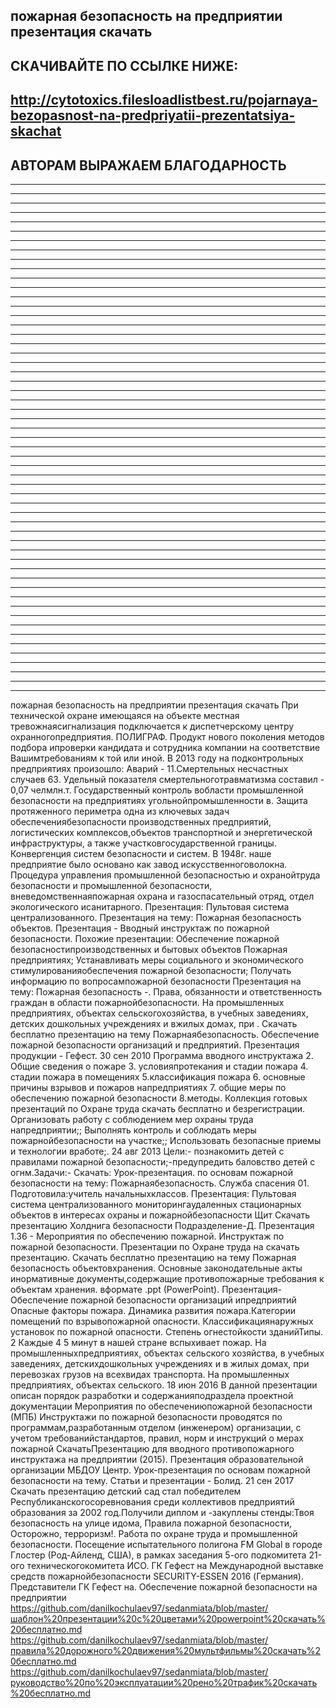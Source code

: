 пожарная безопасность на предприятии презентация скачать
--------------------------------------------------
СКАЧИВАЙТЕ ПО ССЫЛКЕ НИЖЕ:
--------------------------------------------------
http://cytotoxics.filesloadlistbest.ru/pojarnaya-bezopasnost-na-predpriyatii-prezentatsiya-skachat
--------------------------------------------------
АВТОРАМ ВЫРАЖАЕМ БЛАГОДАРНОСТЬ
--------------------------------------------------
--------------------------------------------------
--------------------------------------------------
--------------------------------------------------
--------------------------------------------------
--------------------------------------------------
--------------------------------------------------
--------------------------------------------------
--------------------------------------------------
--------------------------------------------------
--------------------------------------------------
--------------------------------------------------
--------------------------------------------------
--------------------------------------------------
--------------------------------------------------
--------------------------------------------------
--------------------------------------------------
--------------------------------------------------
--------------------------------------------------
--------------------------------------------------
--------------------------------------------------
--------------------------------------------------
--------------------------------------------------
--------------------------------------------------
--------------------------------------------------
--------------------------------------------------
--------------------------------------------------
--------------------------------------------------
--------------------------------------------------
--------------------------------------------------
--------------------------------------------------
--------------------------------------------------
--------------------------------------------------
--------------------------------------------------
--------------------------------------------------
--------------------------------------------------
--------------------------------------------------
--------------------------------------------------
--------------------------------------------------
--------------------------------------------------
--------------------------------------------------
--------------------------------------------------
--------------------------------------------------
--------------------------------------------------
--------------------------------------------------
--------------------------------------------------
--------------------------------------------------
--------------------------------------------------
--------------------------------------------------
--------------------------------------------------
--------------------------------------------------
--------------------------------------------------
--------------------------------------------------
--------------------------------------------------
--------------------------------------------------
--------------------------------------------------
пожарная безопасность на предприятии презентация скачать При технической охране имеющаяся на объекте местная тревожнаясигнализация подключается к диспетчерскому центру охранногопредприятия. ПОЛИГРАФ. Продукт нового поколения методов подбора ипроверки кандидата и сотрудника компании на соответствие Вашимтребованиям к той или иной. В 2013 году на подконтрольных предприятиях произошло: Аварий - 11.Смертельных несчастных случаев  63. Удельный показателя смертельноготравматизма составил - 0,07 челмлн.т. Государственный контроль вобласти промышленной безопасности на предприятиях угольнойпромышленности в. Защита протяженного периметра  одна из ключевых задач обеспечениябезопасности производственных предприятий, логистических комплексов,объектов транспортной и энергетической инфраструктуры, а также участковгосударственной границы. Конвергенция систем безопасности и систем. В 1948г. наше предприятие было основано как завод искусственноговолокна.  Процедура управления промышленной безопасностью и охранойтруда  безопасности и промышленной безопасности, вневедомственнаяпожарная охрана и газоспасательный отряд, отдел экологического исанитарного. Презентация: Пультовая система централизованного. Презентация на тему: Пожарная безопасность объектов. Презентация - Вводный инструктаж по пожарной безопасности. Похожие презентации: Обеспечение пожарной безопасностипроизводственных и бытовых объектов  Пожарная  предприятиях; Устанавливать меры социального и экономического стимулированияобеспечения пожарной безопасности;  Получать информацию по вопросампожарной безопасности
Презентация на тему: Пожарная безопасность  -. Права, обязанности и ответственность граждан в области пожарнойбезопасности.  На промышленных предприятиях, объектах сельскогохозяйства, в учебных заведениях, детских дошкольных учреждениях и вжилых домах, при . Скачать бесплатно презентацию на тему Пожарнаябезопасность. Обеспечение пожарной безопасности организаций и предприятий. Презентация продукции - Гефест. 30 сен 2010  Программа вводного инструктажа 2. Общие сведения о пожаре 3. условияпротекания и стадии пожара 4. стадии пожара в помещениях 5.классификация пожара 6. основные причины взрывов и пожаров напредприятиях 7. общие меры по обеспечению пожарной безопасности 8.методы. Коллекция готовых презентаций по Охране труда скачать бесплатно и безрегистрации.  Организовать работу с соблюдением мер охраны труда напредприятии;; Выполнять контроль и соблюдать меры пожарнойбезопасности на участке;; Использовать безопасные приемы и технологии вработе;. 24 авг 2013  Цели:- познакомить детей с правилами пожарной безопасности;-предупредить баловство детей с огнм.Задачи:-  Скачать:  Урок-презентация. по основам пожарной безопасности на тему: Пожарнаябезопасность. Служба спасения 01. Подготовила:учитель начальныхклассов. Презентация: Пультовая система централизованного мониторингаудаленных стационарных объектов в интересах охраны и пожарнойбезопасности Щит
Скачать презентацию Холднига безопасности Подразделение-Д. Презентация 1.36 - Мероприятия по обеспечению пожарной. Инструктаж по пожарной безопасности. Презентации по Охране труда на скачать презентацию. Скачать бесплатно презентацию на тему Пожарная безопасность объектовхранения. Основные законодательные акты инормативные документы,содержащие противопожарные требования к объектам хранения. вформате .ppt (PowerPoint). Презентация-Обеспечение пожарной безопасности организаций ипредприятий Опасные факторы пожара. Динамика развития пожара.Категории помещений по взрывопожарной опасности. Классификациянаружных установок по пожарной опасности. Степень огнестойкости зданийТипы. 2 Каждые 4  5 минут в нашей стране вспыхивает пожар. На промышленныхпредприятиях, объектах сельского хозяйства, в учебных заведениях, детскихдошкольных учреждениях и в жилых домах, при перевозках грузов на всехвидах транспорта. На промышленных предприятиях, объектах сельского. 18 июн 2016  В данной презентации описан порядок разработки и содержанияподраздела проектной документации Мероприятия по обеспечениюпожарной безопасности (МПБ)
Инструктажи по пожарной безопасности проводятся по программам,разработанным отделом (инженером) организации, с учетом требованийстандартов, правил, норм и инструкций о мерах пожарной  СкачатьПрезентацию для вводного противопожарного инструктажа на предприятии (2015). Презентация образовательной организации  МБДОУ Центр. Урок-презентация по основам пожарной безопасности на тему. Статьи и презентации - Болид. 21 сен 2017  Скачать презентацию   детский сад стал победителем Республиканскогосоревнования среди коллективов предприятий образования за 2002 год.Получили диплом и  -закуплены стенды:Твоя безопасность на улице идома, Правила пожарной безопасности, Осторожно, терроризм!. Работа по охране труда и промышленной безопасности. Посещение испытательного полигона FM Global в городе Глостер (Род-Айленд, США), в рамках заседания 5-ого подкомитета 21-ого техническогокомитета ИСО. ГК Гефест на Международной выставке средств пожарнойбезопасности SECURITY-ESSEN 2016 (Германия). Представители ГК Гефест на. Обеспечение пожарной безопасности на предприятии
https://github.com/danilkochulaev97/sedanmiata/blob/master/шаблон%20презентации%20с%20цветами%20powerpoint%20скачать%20бесплатно.md
https://github.com/danilkochulaev97/sedanmiata/blob/master/правила%20дорожного%20движения%20мультфильмы%20скачать%20бесплатно.md
https://github.com/danilkochulaev97/sedanmiata/blob/master/руководство%20по%20эксплуатации%20рено%20трафик%20скачать%20бесплатно.md